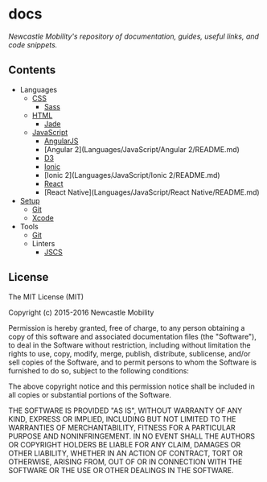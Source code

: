 # docs

*Newcastle Mobility's repository of documentation, guides, useful links, and code snippets.*

## Contents

- Languages
  - [CSS](Languages/CSS/README.md)
    - [Sass](Languages/CSS/Sass/README.md)
  - [HTML](Languages/HTML/README.md)
    - [Jade](Languages/HTML/Jade/README.md)
  - [JavaScript](Languages/JavaScript/README.md)
    - [AngularJS](Languages/JavaScript/AngularJS/README.md)
    - [Angular 2](Languages/JavaScript/Angular 2/README.md)
    - [D3](Languages/JavaScript/D3/README.md)
    - [Ionic](Languages/JavaScript/Ionic/README.md)
    - [Ionic 2](Languages/JavaScript/Ionic 2/README.md)
    - [React](Languages/JavaScript/React/README.md)
    - [React Native](Languages/JavaScript/React Native/README.md)
- [Setup](Setup/README.md)
  - [Git](Setup/Git.md)
  - [Xcode](Setup/Xcode.md)
- Tools
  - [Git](Tools/Git/README.md)
  - Linters
    - [JSCS](Tools/Linters/JSCS.md)

## License

The MIT License (MIT)

Copyright (c) 2015-2016 Newcastle Mobility

Permission is hereby granted, free of charge, to any person obtaining a copy
of this software and associated documentation files (the "Software"), to deal
in the Software without restriction, including without limitation the rights
to use, copy, modify, merge, publish, distribute, sublicense, and/or sell
copies of the Software, and to permit persons to whom the Software is
furnished to do so, subject to the following conditions:

The above copyright notice and this permission notice shall be included in all
copies or substantial portions of the Software.

THE SOFTWARE IS PROVIDED "AS IS", WITHOUT WARRANTY OF ANY KIND, EXPRESS OR
IMPLIED, INCLUDING BUT NOT LIMITED TO THE WARRANTIES OF MERCHANTABILITY,
FITNESS FOR A PARTICULAR PURPOSE AND NONINFRINGEMENT. IN NO EVENT SHALL THE
AUTHORS OR COPYRIGHT HOLDERS BE LIABLE FOR ANY CLAIM, DAMAGES OR OTHER
LIABILITY, WHETHER IN AN ACTION OF CONTRACT, TORT OR OTHERWISE, ARISING FROM,
OUT OF OR IN CONNECTION WITH THE SOFTWARE OR THE USE OR OTHER DEALINGS IN THE
SOFTWARE.
